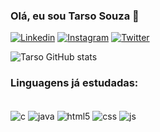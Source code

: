 
### Olá, eu sou Tarso Souza 👋

[![Linkedin](https://img.shields.io/badge/LinkedIn-0077B5?style=for-the-badge&logo=linkedin&logoColor=white)](https://www.linkedin.com/in/tarso-souza-b6412819b/)
[![Instagram](https://img.shields.io/badge/Instagram-E4405F?style=for-the-badge&logo=instagram&logoColor=white)](https://www.instagram.com/tarsouzaa/)
[![Twitter](https://img.shields.io/badge/Twitter-1DA1F2?style=for-the-badge&logo=twitter&logoColor=white)](https://twitter.com/tarsouz)

![Tarso GitHub stats](https://github-readme-stats.vercel.app/api?username=tarsouza&show_icons=true&theme=dracula)

### Linguagens já estudadas:

<div style="display: inline_blok"><br/>

<img align="center" alt="c" src="https://img.shields.io/badge/C-00599C?style=for-the-badge&logo=c&logoColor=white"/>
<img align="center" alt="java" src="https://img.shields.io/badge/Java-ED8B00?style=for-the-badge&logo=java&logoColor=white"/>
<img align="center" alt="html5" src="https://img.shields.io/badge/HTML5-E34F26?style=for-the-badge&logo=html5&logoColor=white"/>
<img align="center" alt="css" src="https://img.shields.io/badge/CSS-239120?&style=for-the-badge&logo=css3&logoColor=white"/>
<img align="center" alt="js" src="https://img.shields.io/badge/JavaScript-323330?style=for-the-badge&logo=javascript&logoColor=F7DF1E"/>
  
</div>
